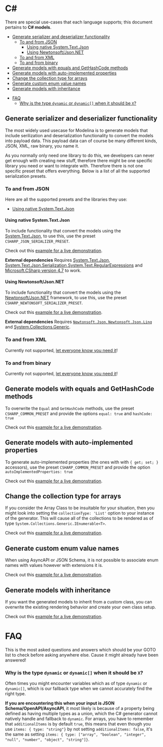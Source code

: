 # C#

There are special use-cases that each language supports; this document pertains to **C# models**.

<!-- toc is generated with GitHub Actions do not remove toc markers -->

<!-- toc -->

  * [Generate serializer and deserializer functionality](#generate-serializer-and-deserializer-functionality)
    + [To and from JSON](#to-and-from-json)
      - [Using native System.Text.Json](#using-native-systemtextjson)
      - [Using Newtonsoft/Json.NET](#using-newtonsoftjsonnet)
    + [To and from XML](#to-and-from-xml)
    + [To and from binary](#to-and-from-binary)
  * [Generate models with equals and GetHashCode methods](#generate-models-with-equals-and-gethashcode-methods)
  * [Generate models with auto-implemented properties](#generate-models-with-auto-implemented-properties)
  * [Change the collection type for arrays](#change-the-collection-type-for-arrays)
  * [Generate custom enum value names](#generate-custom-enum-value-names)
  * [Generate models with inheritance](#generate-models-with-inheritance)
- [FAQ](#faq)
    + [Why is the type `dynamic` or `dynamic[]` when it should be `X`?](#why-is-the-type-dynamic-or-dynamic-when-it-should-be-x)

<!-- tocstop -->

## Generate serializer and deserializer functionality

The most widely used usecase for Modelina is to generate models that include serilization and deserialization functionality to convert the models into payload data. This payload data can of course be many different kinds, JSON, XML, raw binary, you name it.

As you normally only need one library to do this, we developers can never get enough with creating new stuff, therefore there might be one specific library you need or want to integrate with. Therefore there is not one specific preset that offers everything. Below is a list of all the supported serialization presets. 

### To and from JSON
Here are all the supported presets and the libraries they use: 

- [Using native System.Text.Json](#using-native-systemtextjson) 

#### Using native System.Text.Json 

To include functionality that convert the models using the [System.Text.Json](https://devblogs.microsoft.com/dotnet/try-the-new-system-text-json-apis/), to use this, use the preset `CSHARP_JSON_SERIALIZER_PRESET`.

Check out this [example for a live demonstration](../../examples/csharp-generate-json-serializer).

**External dependencies**
Requires [System.Text.Json](https://devblogs.microsoft.com/dotnet/try-the-new-system-text-json-apis/), [System.Text.Json.Serialization](https://docs.microsoft.com/en-us/dotnet/standard/serialization/system-text-json-how-to?pivots=dotnet-6-0),[System.Text.RegularExpressions](https://docs.microsoft.com/en-us/dotnet/api/system.text.regularexpressions?view=net-6.0) and [Microsoft.CSharp version 4.7](https://learn.microsoft.com/en-us/dotnet/csharp/language-reference/configure-language-version) to work.

#### Using Newtonsoft/Json.NET

To include functionality that convert the models using the [Newtonsoft/Json.NET](https://www.newtonsoft.com/json) framework, to use this, use the preset `CSHARP_NEWTONSOFT_SERIALIZER_PRESET`.

Check out this [example for a live demonstration](../../examples/csharp-generate-newtonsoft-serializer).

**External dependencies**
Requires [`Newtonsoft.Json`, `Newtonsoft.Json.Linq`](https://www.newtonsoft.com/json) and [System.Collections.Generic](https://learn.microsoft.com/en-us/dotnet/api/system.collections.generic?view=net-7.0).

### To and from XML
Currently not supported, [let everyone know you need it](https://github.com/asyncapi/modelina/issues/new?assignees=&labels=enhancement&template=enhancement.md)!

### To and from binary
Currently not supported, [let everyone know you need it](https://github.com/asyncapi/modelina/issues/new?assignees=&labels=enhancement&template=enhancement.md)!

## Generate models with equals and GetHashCode methods

To overwrite the `Equal` and `GetHashCode` methods, use the preset `CSHARP_COMMON_PRESET` and provide the options `equal: true` and `hashCode: true`

Check out this [example for a live demonstration](../../examples/csharp-generate-equals-and-hashcode).

## Generate models with auto-implemented properties

To generate auto-implemented properties (the ones with with `{ get; set; }` accessors), use the preset `CSHARP_COMMON_PRESET` and provide the option `autoImplementedProperties: true`

Check out this [example for a live demonstration](../../examples/csharp-auto-implemented-properties).

## Change the collection type for arrays

If you consider the Array Class to be insuitable for your situation, then you might look into setting the `collectionType: 'List'` option to your instance of the generator. This will cause all of the collections to be rendered as of type `System.Collections.Generic.IEnumerable<T>`.

Check out this [example for a live demonstration](../../examples/csharp-change-collection-type).

## Generate custom enum value names

When using AsyncAPI or JSON Schema, it is not possible to associate enum names with values however with extensions it is. 

Check out this [example for a live demonstration](../../examples/csharp-overwrite-enum-naming/).

## Generate models with inheritance

If you want the generated models to inherit from a custom class, you can overwrite the existing rendering behavior and create your own class setup.

Check out this [example for a live demonstration](../../examples/csharp-use-inheritance).
# FAQ
This is the most asked questions and answers which should be your GOTO list to check before asking anywhere else. Cause it might already have been answered!

### Why is the type `dynamic` or `dynamic[]` when it should be `X`? 
Often times you might encounter variables which as of type `dynamic` or `dynamic[]`, which is our fallback type when we cannot accurately find the right type.

**If you are encountering this when your input is JSON Schema/OpenAPI/AsyncAPI**, it most likely is because of a property being defined as having multiple types as a union, which the C# generator cannot natively handle and fallback to `dynamic`. For arrays, you have to remember that `additionalItems` is by default `true`, this means that even though you use `items: { type: "string"}` by not setting `additionalItems: false`, it's the same as setting `items: { type: ["array", "boolean", "integer", "null", "number", "object", "string"]}`.